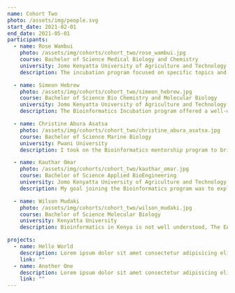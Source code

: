 ```yaml
---
name: Cohort Two
photo: /assets/img/people.svg
start_date: 2021-02-01
end_date: 2021-05-01
participants:
  - name: Rose Wambui
    photo: /assets/img/cohorts/cohort_two/rose_wambui.jpg
    course: Bachelor of Science Medical Biology and Chemistry
    university: Jomo Kenyatta University of Agriculture and Technology
    description: The incubation program focused on specific topics and allowed me to explore on areas in Bioinformactics I wanted to focus on. My expectations for the program was to analyse and understand Genomic data and this was possible through the Accredited Program, where we worked in a collaborative environment to tackle data in realtime. The program is flexible and Dr Caleb Kibet has been a mentor and has been providing major support towards my future.

  - name: Simeon Hebrew
    photo: /assets/img/cohorts/cohort_two/simeon_hebrew.jpg
    course: Bachelor of Science Bio Chemistry and Molecular Biology
    university: Jomo Kenyatta University of Agriculture and Technology
    description: The Bioinformatics Incubation program offered a well-detailed introduction to Bioinformatics. Our supervisors Dr. Caleb Kibet and Festus Nyasimi guided us through various problem solving strategies, they were also willing to help if I had any issues with the tasks that I undertook. Joining the program allowed me to gain a deeper understanding of Bioinformatics and as a result, I have started to form a clear outline of what field I want to be in.

  - name: Christine Abura Asatsa
    photo: /assets/img/cohorts/cohort_two/christine_abura_asatsa.jpg
    course: Bachelor of Science Marine Biology
    university: Pwani University
    description: I took on the Bioinformatics mentorship program to bridge the gap of data between Environmental science and Bioinformatics. The program so far has been mindblowing i have interacted with various programs such as Python, Basher and R. Unfortunately the COVID-19 pandemic proved to be a challenge, but Dr Caleb Kibet and Festus Nyasimi were able to provide support during the tough times andtherefore I was able to catup with the tasks and projects very fast.

  - name: Kauthar Omar
    photo: /assets/img/cohorts/cohort_two/kauthar_omar.jpg
    course: Bachelor of Science Applied BioEngineering
    university: Jomo Kenyatta University of Agriculture and Technology
    description: My goal joining the Bioinformatics program was to explore what the mentorship entails and ynderstand programming languages. The learning curve has been good, resources are readily available, the structure of the courses contribute to each other and go hand in hand with my undergraduate Degree in Applied BioEngineering. I would like to thank Dr. Caleb Kibet and Festus Nyasimi for proving real time projects through the Accreditation program to help us prepare for real life data handling.

  - name: Wilson Mudaki
    photo: /assets/img/cohorts/cohort_two/wilson_mudaki.jpg
    course: Bachelor of Science Molecular Biology
    university: Kenyatta University
    description: Bioinformatics in Kenya is not well understood, The EANBiT program has exposed me to various Bioinformatics areas in computational biology and the biology aspect in Bioinformatics. Through the Bioinformatics Incubation program we have been able to work collaboratively to translate bioinformatics in real life situation, data in Kenya is huge and is yet to be handled and with the sudden adoption of innovation and technology this would now be easier to access, manage and monitor.

projects:
  - name: Hello World
    description: Lorem ipsum dolor sit amet consectetur adipisicing elit.
    link: ""
  - name: Another One
    description: Lorem ipsum dolor sit amet consectetur adipisicing elit.
    link: ""
---
```

